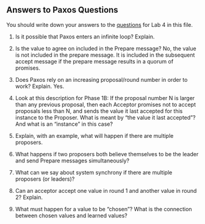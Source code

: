 ## Answers to Paxos Questions 

You should write down your answers to the
[questions](https://dat520.github.io/r/?assignments/tree/master/lab4-singlepaxos#questions-10)
for Lab 4 in this file. 

1. Is it possible that Paxos enters an infinite loop? Explain.

2. Is the value to agree on included in the Prepare message?
No, the value is not included in the prepare message. It is included in the subsequent accept message if the prepare message results in a quorum of promises.

3. Does Paxos rely on an increasing proposal/round number in order to work? Explain.
Yes.

4. Look at this description for Phase 1B: If the proposal number N is larger than any previous proposal, then each Acceptor promises not to accept proposals less than N, and sends the value it last accepted for this instance to the Proposer. What is meant by “the value it last accepted”? And what is an “instance” in this case?

5. Explain, with an example, what will happen if there are multiple proposers.

6. What happens if two proposers both believe themselves to be the leader and send Prepare messages simultaneously?

7. What can we say about system synchrony if there are multiple proposers (or leaders)?

8. Can an acceptor accept one value in round 1 and another value in round 2? Explain.

9. What must happen for a value to be “chosen”? What is the connection between chosen values and learned values?
